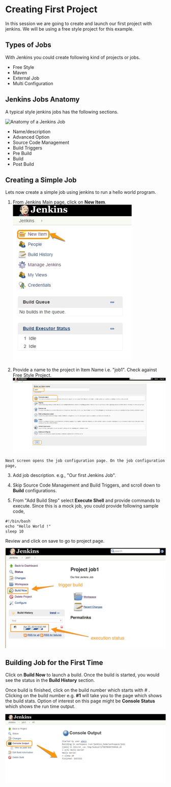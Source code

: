 # Creating First Project
In this session we are going to create and launch our first project  with jenkins. We will be using a free style project for this example.

## Types of Jobs
With Jenkins you could create following kind of projects or jobs.

* Free Style
* Maven
* External Job
* Multi Configuration

## Jenkins Jobs Anatomy

A typical style jenkins jobs has the following sections.

![Anatomy of a Jenkins Job](images/chap4/jenkins_job_anatomy.png)

* Name/description
* Advanced Option
* Source Code Management
* Build Triggers
* Pre Build
* Build
* Post Build

## Creating a Simple Job

Lets now create a simple job using jenkins to run a hello world program.

  1. From Jenkins Main page, click on **New Item**.
    ![New Job](images/chap4/new_item.jpg)

  2. Provide a name to the project in Item Name i.e. "job1". Check against Free Style Project.
    ![ Naming Jenkins Job ](images/chap4/job_name.jpg)

    Next screen opens the job configuration page. On the job configuration page,

  3. Add job description. e.g., "Our first Jenkins Job".

  4. Skip Source Code Management and Build Triggers, and scroll down to **Build** configurations.

  5. From "Add Build Step" select **Execute Shell** and provide commands to execute. Since this  is a  mock job, you could provide following sample code,

```
#!/bin/bash
echo "Hello World !"
sleep 10
```

Review and click on save to go to project page.

![Project Page](images/chap4/project_page.jpg)

## Building Job for the First Time

Click on **Build Now** to launch a build. Once the build is started, you would see the status in the **Build History** section.

Once build is finished, click on the build number which starts with # . Clicking on the build number e.g. **#1** will take you to the page which shows the build stats. Option of interest on this page might be **Console Status** which shows the run time output.

![Console Output](images/chap4/console_output.jpg)
